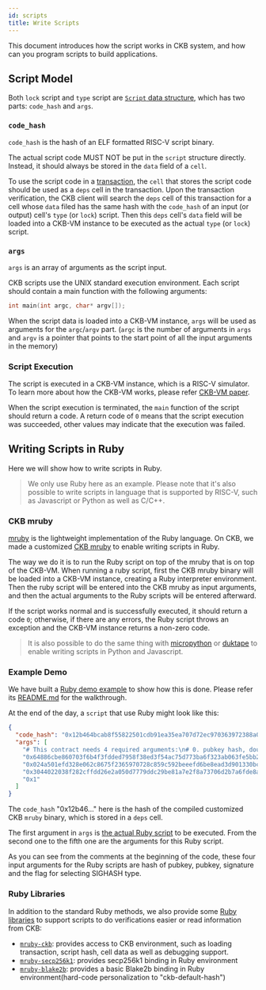 ```yaml
---
id: scripts
title: Write Scripts
---
```


This document introduces how the script works in CKB system, and how can you program scripts to build applications.


## Script Model

Both `lock` script and `type` script are [`Script`  data structure](https://github.com/nervosnetwork/rfcs/blob/master/rfcs/0019-data-structures/0019-data-structures.md#Script), which has two parts: `code_hash` and `args`.

### `code_hash`

`code_hash` is the hash of an ELF formatted RISC-V script binary.

The actual script code MUST NOT be put in the `script` structure directly. Instead, it should always be stored in the `data` field of a `cell`.

To use the script code in a [transaction](https://github.com/nervosnetwork/rfcs/blob/master/rfcs/0019-data-structures/0019-data-structures.md#transaction), the `cell` that stores the script code should be used as a `deps` cell in the transaction. Upon the transaction verification, the CKB client will search the `deps` cell of this transaction for a cell whose `data` filed has the same hash with the `code_hash` of an input (or output) cell's `type` (or `lock`) script. Then this `deps` cell's `data` field will be loaded into a CKB-VM instance to be executed as the actual `type` (or `lock`) script.

### `args`

`args` is an array of arguments as the script input.

CKB scripts use the UNIX standard execution environment. Each script should contain a main function with the following arguments:

```c
int main(int argc, char* argv[]);
```

When the script data is loaded into a CKB-VM instance, `args` will be used as arguments for the `argc`/`argv` part. (`argc` is the number of arguments in `args` and `argv` is a pointer that points to the start point of all the input arguments in the memory)

### Script Execution

The script is executed in a CKB-VM instance, which is a RISC-V simulator. To learn more about how the CKB-VM works, please refer [CKB-VM paper](https://github.com/nervosnetwork/rfcs/tree/master/rfcs/0003-ckb-vm).

When the script execution is terminated, the `main` function of the script should return a code. A return code of `0` means that the script execution was succeeded, other values may indicate that the execution was failed.


## Writing Scripts in Ruby

Here we will show how to write scripts in Ruby.

> We only use Ruby here as an example. Please note that it's also possible to write scripts in language that is supported by RISC-V, such as Javascript or Python as well as C/C++.

### CKB mruby
[mruby](https://github.com/mruby/mruby) is the lightweight implementation of the Ruby language. On CKB, we made a customized [CKB mruby](https://github.com/nervosnetwork/mruby-contracts) to enable writing scripts in Ruby.

The way we do it is to run the Ruby script on top of the mruby that is on top of the CKB-VM. When running a ruby script, first the CKB mruby binary will be loaded into a CKB-VM instance, creating a Ruby interpreter environment. Then the ruby script will be entered into the CKB mruby as input arguments, and then the actual arguments to the Ruby scripts will be entered afterward.

If the script works normal and is successfully executed, it should return a code `0`; otherwise, if there are any errors, the Ruby script throws an exception and the CKB-VM instance returns a non-zero code.


> It is also possible to do the same thing with [micropython](https://micropython.org/) or [duktape](https://duktape.org/) to enable writing scripts in Python and Javascript.

### Example Demo
We have built a [Ruby demo example](https://github.com/nervosnetwork/ckb-demo-ruby) to show how this is done. Please refer its [README.md](https://github.com/nervosnetwork/ckb-demo-ruby/blob/develop/README.md) for the walkthrough.

At the end of the day, a `script` that use Ruby might look like this:

```json
{
  "code_hash": "0x12b464bcab8f55822501cdb91ea35ea707d72ec970363972388a0c49b94d377c",
  "args": [
    "# This contract needs 4 required arguments:\n# 0. pubkey hash, double blake2b hash of pubkey, used to shield the real\n# pubkey in lock script.\n# 1. pubkey, real pubkey used to identify token owner\n# 2. signature, signature used to present ownership\n# 3. type, SIGHASH type\n# One optional argument is supported here:\n# 4. output(s), this is only used for SIGHASH_SINGLE and SIGHASH_MULTIPLE types,\n# for SIGHASH_SINGLE, it stores an integer denoting the index of output to be\n# signed; for SIGHASH_MULTIPLE, it stores a string of `,` separated array denoting\n# outputs to sign\nif ARGV.length != 3 && ARGV.length != 4\n  raise \"Wrong number of arguments!\"\nend\n\nSIGHASH_ALL = 0x1\nSIGHASH_NONE = 0x2\nSIGHASH_SINGLE = 0x3\nSIGHASH_MULTIPLE = 0x4\nSIGHASH_ANYONECANPAY = 0x80\n\ndef hex_to_bin(s)\n  if s.start_with?(\"0x\")\n    s = s[2..-1]\n  end\n  [s].pack(\"H*\")\nend\n\n\ntx = CKB.load_tx\nblake2b = Blake2b.new\n\nblake2b.update(ARGV[2])\nsighash_type = ARGV[2].to_i\n\nif sighash_type & SIGHASH_ANYONECANPAY != 0\n  # Only hash current input\n  out_point = CKB.load_input_out_point(0, CKB::Source::CURRENT)\n  blake2b.update(out_point[\"hash\"])\n  blake2b.update(out_point[\"index\"].to_s)\n  blake2b.update(CKB::CellField.new(CKB::Source::CURRENT, 0, CKB::CellField::LOCK_HASH).readall)\nelse\n  # Hash all inputs\n  tx[\"inputs\"].each_with_index do |input, i|\n    blake2b.update(input[\"hash\"])\n    blake2b.update(input[\"index\"].to_s)\n    blake2b.update(CKB.load_script_hash(i, CKB::Source::INPUT, CKB::Category::LOCK))\n  end\nend\n\ncase sighash_type & (~SIGHASH_ANYONECANPAY)\nwhen SIGHASH_ALL\n  tx[\"outputs\"].each_with_index do |output, i|\n    blake2b.update(output[\"capacity\"].to_s)\n    blake2b.update(output[\"lock\"])\n    if hash = CKB.load_script_hash(i, CKB::Source::OUTPUT, CKB::Category::TYPE)\n      blake2b.update(hash)\n    end\n  end\nwhen SIGHASH_SINGLE\n  raise \"Not enough arguments\" unless ARGV[3]\n  output_index = ARGV[3].to_i\n  output = tx[\"outputs\"][output_index]\n  blake2b.update(output[\"capacity\"].to_s)\n  blake2b.update(output[\"lock\"])\n  if hash = CKB.load_script_hash(output_index, CKB::Source::OUTPUT, CKB::Category::TYPE)\n    blake2b.update(hash)\n  end\nwhen SIGHASH_MULTIPLE\n  raise \"Not enough arguments\" unless ARGV[3]\n  ARGV[3].split(\",\").each do |output_index|\n    output_index = output_index.to_i\n    output = tx[\"outputs\"][output_index]\n    blake2b.update(output[\"capacity\"].to_s)\n    blake2b.update(output[\"lock\"])\n    if hash = CKB.load_script_hash(output_index, CKB::Source::OUTPUT, CKB::Category::TYPE)\n      blake2b.update(hash)\n    end\n  end\nend\nhash = blake2b.final\n\npubkey = ARGV[0]\nsignature = ARGV[1]\n\nunless Secp256k1.verify(hex_to_bin(pubkey), hex_to_bin(signature), hash)\n  raise \"Signature verification error!\"\nend\n",
    "0x64886cbe860703f6b4f3fdded7958f38ed3f54ac75d773ba6f323ab063fe5bb2",
    "0x024a501efd328e062c8675f2365970728c859c592beeefd6be8ead3d901330bc01",
    "0x3044022038f282cffdd26e2a050d7779ddc29be81a7e2f8a73706d2b7a6fde8a78e950ee0220538657b4c01be3e77827a82e92d33a923e864c55b88fd18cd5e5b25597432e9b",
    "0x1"
  ]
}
```

The `code_hash`  "0x12b46..." here is the hash of the compiled customized CKB `mruby` binary, which is stored in a `deps` cell. 

The first argument in `args` is [the actual Ruby script](https://github.com/nervosnetwork/ckb-ruby-scripts/blob/master/secp256k1_blake2b_lock.rb) to be executed. From the second one to the fifth one are the arguments for this Ruby script.

As you can see from the comments at the beginning of the code, these four input arguments for the Ruby scripts are hash of pubkey, pubkey, signature and the flag for selecting SIGHASH type.


### Ruby Libraries

In addition to the standard Ruby methods, we also provide some [Ruby libraries](https://github.com/nervosnetwork/mruby-contracts) to support scripts to do verifications easier or read information from CKB:

* [`mruby-ckb`](https://github.com/nervosnetwork/mruby-contracts/tree/master/mruby-ckb): provides access to CKB environment, such as loading transaction, script hash, cell data as well as debugging support.
* [`mruby-secp256k1`](https://github.com/nervosnetwork/mruby-contracts/tree/master/mruby-secp256k1): provides secp256k1 binding in Ruby environment
* [`mruby-blake2b`](https://github.com/nervosnetwork/mruby-contracts/tree/master/mruby-blake2b): provides a basic Blake2b binding in Ruby environment(hard-code personalization to "ckb-default-hash")

